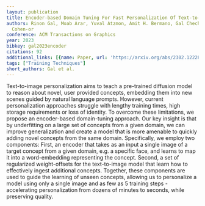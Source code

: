 ```yaml
---
layout: publication
title: Encoder-based Domain Tuning For Fast Personalization Of Text-to-image Models
authors: Rinon Gal, Moab Arar, Yuval Atzmon, Amit H. Bermano, Gal Chechik, Daniel
  Cohen-or
conference: ACM Transactions on Graphics
year: 2023
bibkey: gal2023encoder
citations: 92
additional_links: [{name: Paper, url: 'https://arxiv.org/abs/2302.12228'}]
tags: ["Training Techniques"]
short_authors: Gal et al.
---
```

Text-to-image personalization aims to teach a pre-trained diffusion model to
reason about novel, user provided concepts, embedding them into new scenes
guided by natural language prompts. However, current personalization approaches
struggle with lengthy training times, high storage requirements or loss of
identity. To overcome these limitations, we propose an encoder-based
domain-tuning approach. Our key insight is that by underfitting on a large set
of concepts from a given domain, we can improve generalization and create a
model that is more amenable to quickly adding novel concepts from the same
domain. Specifically, we employ two components: First, an encoder that takes as
an input a single image of a target concept from a given domain, e.g. a
specific face, and learns to map it into a word-embedding representing the
concept. Second, a set of regularized weight-offsets for the text-to-image
model that learn how to effectively ingest additional concepts. Together, these
components are used to guide the learning of unseen concepts, allowing us to
personalize a model using only a single image and as few as 5 training steps -
accelerating personalization from dozens of minutes to seconds, while
preserving quality.